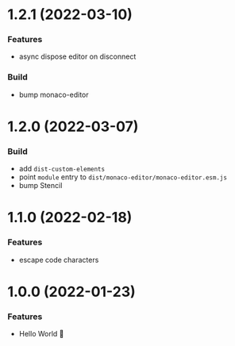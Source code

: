 # 1.2.1 (2022-03-10)

### Features

- async dispose editor on disconnect

### Build

- bump monaco-editor

# 1.2.0 (2022-03-07)

### Build

- add `dist-custom-elements`
- point `module` entry to `dist/monaco-editor/monaco-editor.esm.js`
- bump Stencil

# 1.1.0 (2022-02-18)

### Features

- escape code characters

# 1.0.0 (2022-01-23)

### Features

- Hello World 👋
